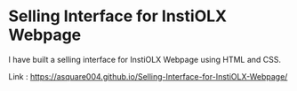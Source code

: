 # Selling Interface for InstiOLX Webpage

I have built a selling interface for InstiOLX Webpage using HTML and CSS.

Link : https://asquare004.github.io/Selling-Interface-for-InstiOLX-Webpage/
